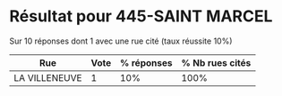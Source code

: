 # Résultat pour 445-SAINT MARCEL

Sur 10 réponses dont 1 avec une rue cité (taux réussite 10%)

| Rue | Vote | % réponses | % Nb rues cités|
|-----|------|------------|----------------|
| LA VILLENEUVE | 1 | 10% | 100%|
